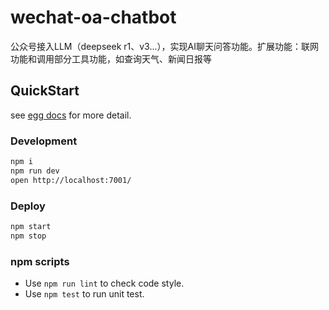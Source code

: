 # wechat-oa-chatbot

公众号接入LLM（deepseek r1、v3...），实现AI聊天问答功能。扩展功能：联网功能和调用部分工具功能，如查询天气、新闻日报等

## QuickStart

<!-- add docs here for user -->

see [egg docs][egg] for more detail.

### Development

```bash
npm i
npm run dev
open http://localhost:7001/
```

### Deploy

```bash
npm start
npm stop
```

### npm scripts

- Use `npm run lint` to check code style.
- Use `npm test` to run unit test.

[egg]: https://eggjs.org
